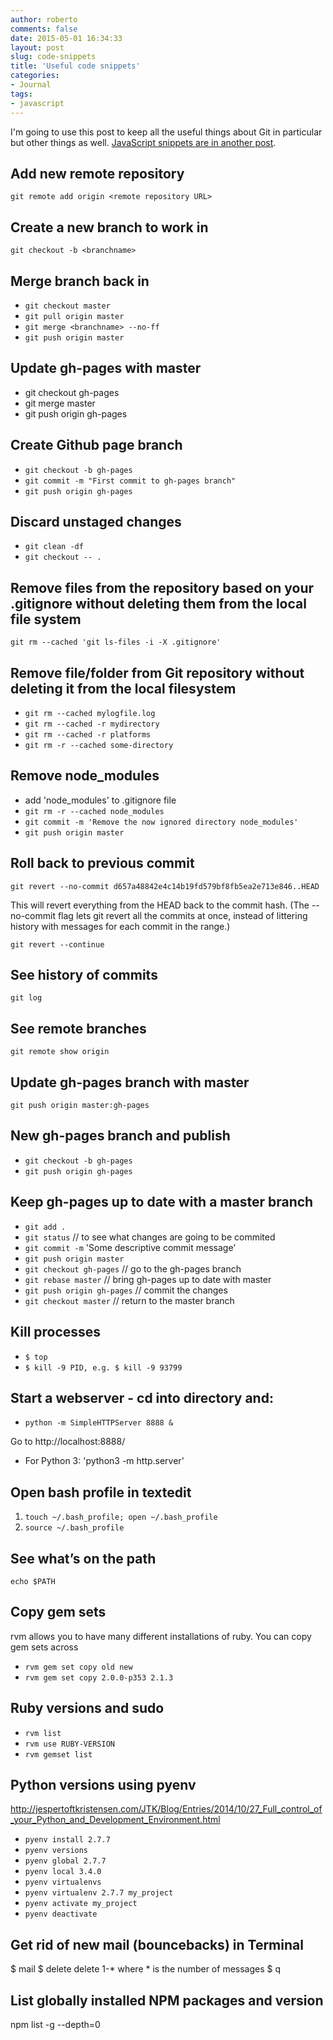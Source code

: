 ```yaml
---
author: roberto
comments: false
date: 2015-05-01 16:34:33
layout: post
slug: code-snippets
title: 'Useful code snippets'
categories:
- Journal
tags:
- javascript
---
```


I'm going to use this post to keep all the useful things about Git in particular but other things as well. [JavaScript snippets are in another post](/journal/javascript-snippets).

## Add new remote repository
`git remote add origin <remote repository URL>`

## Create a new branch to work in
`git checkout -b <branchname>`

## Merge branch back in
* `git checkout master`
* `git pull origin master`
* `git merge <branchname> --no-ff`
* `git push origin master`

## Update gh-pages with master
* git checkout gh-pages
* git merge master
* git push origin gh-pages

## Create Github page branch
* `git checkout -b gh-pages`
* `git commit -m "First commit to gh-pages branch"`
* `git push origin gh-pages`

## Discard unstaged changes  
* `git clean -df`
* `git checkout -- .`

## Remove files from the repository based on your .gitignore without deleting them from the local file system
`git rm --cached 'git ls-files -i -X .gitignore'`

## Remove file/folder from Git repository without deleting it from the local filesystem
* `git rm --cached mylogfile.log`
* `git rm --cached -r mydirectory`
* `git rm --cached -r platforms`
* `git rm -r --cached some-directory`

## Remove node_modules
* add 'node_modules' to .gitignore file
* `git rm -r --cached node_modules`
* `git commit -m 'Remove the now ignored directory node_modules'`
* `git push origin master`

## Roll back to previous commit 
`git revert --no-commit d657a48842e4c14b19fd579bf8fb5ea2e713e846..HEAD`

This will revert everything from the HEAD back to the commit hash. (The --no-commit flag lets git revert all the commits at once, instead of littering history with messages for each commit in the range.)

`git revert --continue`

## See history of commits
`git log`

## See remote branches 
`git remote show origin`

## Update gh-pages branch with master
`git push origin master:gh-pages`

## New gh-pages branch and publish 
* `git checkout -b gh-pages`
* `git push origin gh-pages`

## Keep gh-pages up to date with a master branch
* `git add .`
* `git status` // to see what changes are going to be commited
* `git commit -m` 'Some descriptive commit message'
* `git push origin master`
* `git checkout gh-pages` // go to the gh-pages branch
* `git rebase master` // bring gh-pages up to date with master
* `git push origin gh-pages` // commit the changes
* `git checkout master` // return to the master branch

## Kill processes
* `$ top`
* `$ kill -9 PID, e.g. $ kill -9 93799`

## Start a webserver - cd into directory and: 
* `python -m SimpleHTTPServer 8888 &`

Go to http://localhost:8888/

* For Python 3: 'python3 -m http.server'

## Open bash profile in textedit
1. `touch ~/.bash_profile; open ~/.bash_profile`
2. `source ~/.bash_profile`

## See what’s on the path
`echo $PATH`

## Copy gem sets 
rvm allows you to have many different installations of ruby. You can copy gem sets across

* `rvm gem set copy old new`
* `rvm gem set copy 2.0.0-p353 2.1.3`

## Ruby versions and sudo 
* `rvm list`
* `rvm use RUBY-VERSION`
* `rvm gemset list`



## Python versions using pyenv
http://jespertoftkristensen.com/JTK/Blog/Entries/2014/10/27_Full_control_of_your_Python_and_Development_Environment.html

* `pyenv install 2.7.7`
* `pyenv versions`
* `pyenv global 2.7.7`
* `pyenv local 3.4.0`
* `pyenv virtualenvs`
* `pyenv virtualenv 2.7.7 my_project`
* `pyenv activate my_project`
* `pyenv deactivate`

## Get rid of new mail (bouncebacks) in Terminal
$ mail
$ delete delete 1-* where * is the number of messages
$ q

## List globally installed NPM packages and version
npm list -g --depth=0
